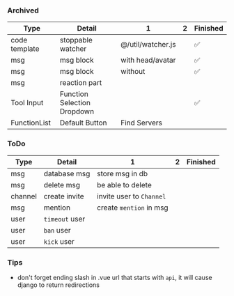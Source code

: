 ### Archived

|Type|Detail|1|2|Finished|
|---|---|---|---|---|
|code template|stoppable watcher|@/util/watcher.js|   |✅|
|msg|msg block|with head/avatar|   |✅|
|msg|msg block|without|   |✅|
|msg|reaction part|   |   ||
|Tool Input|Function Selection Dropdown|   |   |✅|
|FunctionList|Default Button|Find Servers|   ||

### ToDo

|Type|Detail|1|2|Finished|
|---|---|---|---|---|
|msg|database msg|store msg in db||
|msg|delete msg|be able to delete||
|channel|create invite|invite user to `Channel`||
|msg|mention|create `mention` in msg||
|user|`timeout` user|||
|user|`ban` user|||
|user|`kick` user|||



### Tips

 - don't forget ending slash in .vue url that starts with `api`, it will cause django to return redirections